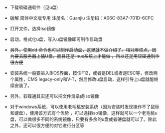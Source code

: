 + 下载软碟通软件（见u盘)

+ 破解  简体中文版专用 注册名：Guanjiu 注册码：A06C-83A7-701D-6CFC

+ 打开文件，选择iso镜像

+   启动，格式化u盘，写入u盘镜像即可制作启动盘

+ ~~另外，使用dd 命令也可以制作启动盘，这里就不做介绍了。相对麻烦点，因为要去服务器上插U盘，而且还是linux系统上才能做 ，所以还是用软碟通制作很方便~~

+   安装系统一般要进入BIOS界面，按住F12，或者是DEL或者是ESC等，修改两个属性，CMS   legacy-only和V-T，然后修改u盘启动，这样引导上u盘就能继续安装了。

+ 另外，软碟通其实还可以把文件烧录成iso镜像

+ 对于windows系统，可以使用老毛桃安装系统（因为安装时发现操作不了鼠标和键盘），使用该方式有个优势 ，可以选择iso镜像，这样就可以一个老毛桃u盘，可以做很多不同的系统镜像，只要有多余的u盘或者硬盘就可以了。除此之外，还可以很方便的对它进行分区等

  

  
  
  
  
  



